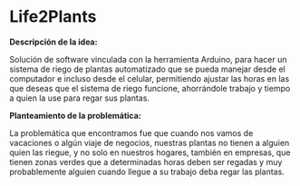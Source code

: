 # Life2Plants

**Descripción de la idea:**

Solución de software vinculada con la herramienta Arduino, para hacer un sistema de riego de plantas automatizado que se pueda manejar desde el computador e incluso desde el celular, permitiendo ajustar las horas en las que deseas que el sistema de riego funcione, ahorrándole trabajo y tiempo a quien la use para regar sus plantas.

**Planteamiento de la problemática:**

La problemática que encontramos fue que cuando nos vamos de vacaciones o algún viaje de negocios, nuestras plantas no tienen a alguien quien las riegue, y no solo en nuestros hogares, también en empresas, que tienen zonas verdes que a determinadas horas deben ser regadas y muy probablemente alguien cuando llegue a su trabajo deba regar las plantas.
